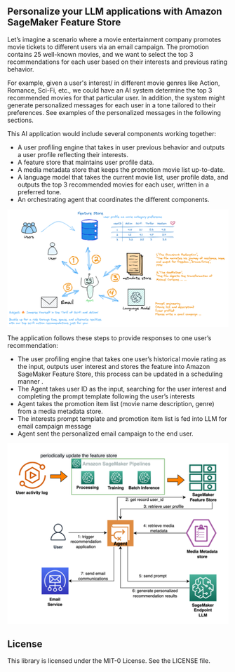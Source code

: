 ## Personalize your LLM applications with Amazon SageMaker Feature Store 


Let’s imagine a scenario where a movie entertainment company promotes movie tickets to different users via an email campaign. The promotion contains 25 well-known movies, and we want to select the top 3 recommendations for each user based on their interests and previous rating behavior.

For example, given a user's interest/ in different movie genres like Action, Romance, Sci-Fi, etc., we could have an AI system determine the top 3 recommended movies for that particular user. In addition, the system might generate personalized messages for each user in a tone tailored to their preferences. See examples of the personalized messages in the following sections. 

This AI application would include several components working together:

* A user profiling engine that takes in user previous behavior and outputs a user profile reflecting their interests.
* A feature store that maintains user profile data.
* A media metadata store that keeps the promotion movie list up-to-date.
* A language model that takes the current movie list, user profile data, and outputs the top 3 recommended movies for each user, written in a preferred tone.
* An orchestrating agent that coordinates the different components.

    

<div align="center">
    <img width=600 src="imgs/illustration.png" />
</div>

The application follows these steps to provide responses to one user’s recommendation:

* The user profiling engine that takes one user’s historical movie rating as the input, outputs user interest and stores the feature into Amazon SageMaker Feature Store, this process can be updated in a scheduling manner .
* The Agent takes user ID as the input, searching for the user interest and completing the prompt template following the user’s interests
* Agent takes the promotion item list (movie name description, genre) from a media metadata store. 
* The interests prompt template and promotion item list is fed into LLM for email campaign message 
* Agent sent the personalized email campaign to the end user.


<div align="center">
    <img width=600 src="imgs/architectureLLMRec.drawio.png" />
</div>




## License

This library is licensed under the MIT-0 License. See the LICENSE file.

